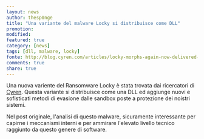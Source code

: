 ```yaml
---
layout: news
author: thesp0nge
title: "Una variante del malware Locky si distribuisce come DLL"
promotion: 
modified: 
featured: true
category: [news]
tags: [dll, malware, locky]
fonte: http://blog.cyren.com/articles/locky-morphs-again-now-delivered-as-dll.html
comments: true
share: true
---
```


Una nuova variente del Ransomware Locky è stata trovata dai ricercatori di
[Cyren](http://www.cyren.com). Questa variante si distribuisce come una DLL ed
aggiunge nuovi e sofisticati metodi di evasione dalle sandbox poste a
protezione dei noistri sistemi.

Nel post originale, l'analisi di questo malware, sicuramente interessante per
capirne i meccanismi interni e per ammirare l'elevato livello tecnico raggiunto
da questo genere di software.
